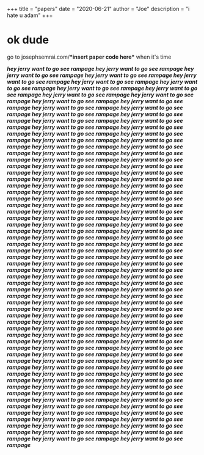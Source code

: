 +++
title = "papers"
date = "2020-06-21"
author = "Joe"
description = "i hate u adam"
+++

# ok dude

go to josephsemrai.com/**\*insert paper code here\*** when it's time

***hey jerry want to go see rampage hey jerry want to go see rampage hey jerry want to go see rampage hey jerry want to go see rampage hey jerry want to go see rampage hey jerry want to go see rampage hey jerry want to go see rampage hey jerry want to go see rampage hey jerry want to go see rampage hey jerry want to go see rampage hey jerry want to go see rampage hey jerry want to go see rampage hey jerry want to go see rampage hey jerry want to go see rampage hey jerry want to go see rampage hey jerry want to go see rampage hey jerry want to go see rampage hey jerry want to go see rampage hey jerry want to go see rampage hey jerry want to go see rampage hey jerry want to go see rampage hey jerry want to go see rampage hey jerry want to go see rampage hey jerry want to go see rampage hey jerry want to go see rampage hey jerry want to go see rampage hey jerry want to go see rampage hey jerry want to go see rampage hey jerry want to go see rampage hey jerry want to go see rampage hey jerry want to go see rampage hey jerry want to go see rampage hey jerry want to go see rampage hey jerry want to go see rampage hey jerry want to go see rampage hey jerry want to go see rampage hey jerry want to go see rampage hey jerry want to go see rampage hey jerry want to go see rampage hey jerry want to go see rampage hey jerry want to go see rampage hey jerry want to go see rampage hey jerry want to go see rampage hey jerry want to go see rampage hey jerry want to go see rampage hey jerry want to go see rampage hey jerry want to go see rampage hey jerry want to go see rampage hey jerry want to go see rampage hey jerry want to go see rampage hey jerry want to go see rampage hey jerry want to go see rampage hey jerry want to go see rampage hey jerry want to go see rampage hey jerry want to go see rampage hey jerry want to go see rampage hey jerry want to go see rampage hey jerry want to go see rampage hey jerry want to go see rampage hey jerry want to go see rampage hey jerry want to go see rampage hey jerry want to go see rampage hey jerry want to go see rampage hey jerry want to go see rampage hey jerry want to go see rampage hey jerry want to go see rampage hey jerry want to go see rampage hey jerry want to go see rampage hey jerry want to go see rampage hey jerry want to go see rampage hey jerry want to go see rampage hey jerry want to go see rampage hey jerry want to go see rampage hey jerry want to go see rampage hey jerry want to go see rampage hey jerry want to go see rampage hey jerry want to go see rampage hey jerry want to go see rampage hey jerry want to go see rampage hey jerry want to go see rampage hey jerry want to go see rampage hey jerry want to go see rampage hey jerry want to go see rampage hey jerry want to go see rampage hey jerry want to go see rampage hey jerry want to go see rampage hey jerry want to go see rampage hey jerry want to go see rampage hey jerry want to go see rampage hey jerry want to go see rampage hey jerry want to go see rampage hey jerry want to go see rampage hey jerry want to go see rampage hey jerry want to go see rampage hey jerry want to go see rampage hey jerry want to go see rampage hey jerry want to go see rampage hey jerry want to go see rampage hey jerry want to go see rampage hey jerry want to go see rampage hey jerry want to go see rampage hey jerry want to go see rampage hey jerry want to go see rampage hey jerry want to go see rampage hey jerry want to go see rampage hey jerry want to go see rampage hey jerry want to go see rampage hey jerry want to go see rampage hey jerry want to go see rampage hey jerry want to go see rampage hey jerry want to go see rampage hey jerry want to go see rampage hey jerry want to go see rampage hey jerry want to go see rampage hey jerry want to go see rampage hey jerry want to go see rampage hey jerry want to go see rampage***